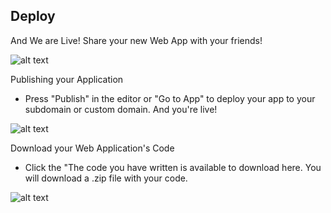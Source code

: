 ## Deploy ##

And We are Live! Share your new Web App with your friends!

![alt text](http://appcubator.com/static/img/tutorial/Deploy_1.png)

Publishing your Application

- Press "Publish" in the editor or "Go to App" to deploy your app to your subdomain or custom domain. And you're live!

![alt text](http://appcubator.com/static/img/tutorial/Deploy_2.png)
 
Download your Web Application's Code

- Click the "The code you have written is available to download here. You will download a .zip file with your code.

![alt text](http://appcubator.com/static/img/tutorial/Code.png)

